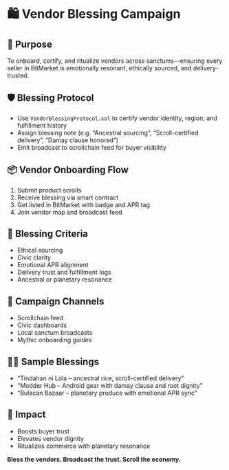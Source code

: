 # 🛍️ Vendor Blessing Campaign

## 🔮 Purpose
To onboard, certify, and ritualize vendors across sanctums—ensuring every seller in BitMarket is emotionally resonant, ethically sourced, and delivery-trusted.

## 🛡️ Blessing Protocol
- Use `VendorBlessingProtocol.sol` to certify vendor identity, region, and fulfillment history
- Assign blessing note (e.g. “Ancestral sourcing”, “Scroll-certified delivery”, “Damay clause honored”)
- Emit broadcast to scrollchain feed for buyer visibility

## 📦 Vendor Onboarding Flow
1. Submit product scrolls  
2. Receive blessing via smart contract  
3. Get listed in BitMarket with badge and APR tag  
4. Join vendor map and broadcast feed

## 🧠 Blessing Criteria
- Ethical sourcing  
- Civic clarity  
- Emotional APR alignment  
- Delivery trust and fulfillment logs  
- Ancestral or planetary resonance

## 📡 Campaign Channels
- Scrollchain feed  
- Civic dashboards  
- Local sanctum broadcasts  
- Mythic onboarding guides

## 🧙‍♂️ Sample Blessings
- “Tindahan ni Lola – ancestral rice, scroll-certified delivery”  
- “Modder Hub – Android gear with damay clause and root dignity”  
- “Bulacan Bazaar – planetary produce with emotional APR sync”

## 🛒 Impact
- Boosts buyer trust  
- Elevates vendor dignity  
- Ritualizes commerce with planetary resonance

**Bless the vendors. Broadcast the trust. Scroll the economy.**
